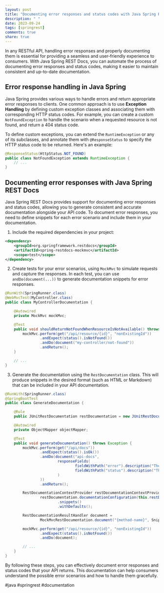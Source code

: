 ```yaml
---
layout: post
title: "Documenting error responses and status codes with Java Spring REST Docs"
description: " "
date: 2023-09-24
tags: [springrest]
comments: true
share: true
---
```


In any RESTful API, handling error responses and properly documenting them is essential for providing a seamless and user-friendly experience to consumers. With Java Spring REST Docs, you can automate the process of documenting error responses and status codes, making it easier to maintain consistent and up-to-date documentation.

## Error response handling in Java Spring

Java Spring provides various ways to handle errors and return appropriate error responses to clients. One common approach is to use **Exception Handling** by defining custom exception classes and associating them with corresponding HTTP status codes. For example, you can create a custom `NotFoundException` to handle the scenario when a requested resource is not found, and return a 404 status code.

To define custom exceptions, you can extend the `RuntimeException` or any of its subclasses, and annotate them with `@ResponseStatus` to specify the HTTP status code to be returned. Here's an example:

```java
@ResponseStatus(HttpStatus.NOT_FOUND)
public class NotFoundException extends RuntimeException {
    // ...
}
```

## Documenting error responses with Java Spring REST Docs

Java Spring REST Docs provides support for documenting error responses and status codes, allowing you to generate consistent and accurate documentation alongside your API code. To document error responses, you need to define snippets for each error scenario and include them in your documentation.

1. Include the required dependencies in your project:

```xml
<dependency>
    <groupId>org.springframework.restdocs</groupId>
    <artifactId>spring-restdocs-mockmvc</artifactId>
    <scope>test</scope>
</dependency>
```

2. Create tests for your error scenarios, using `MockMvc` to simulate requests and capture the responses. In each test, you can use `andDo(document(...))` to generate documentation snippets for error responses.

```java
@RunWith(SpringRunner.class)
@WebMvcTest(MyController.class)
public class MyControllerDocumentation {

    @Autowired
    private MockMvc mockMvc;

    @Test
    public void shouldReturnNotFoundWhenResourceIsNotAvailable() throws Exception {
        mockMvc.perform(get("/api/resource/{id}", "nonExistingId"))
                .andExpect(status().isNotFound())
                .andDo(document("my-controller/not-found"))
                .andReturn();
    }

    // ...
}
```

3. Generate the documentation using the `RestDocumentation` class. This will produce snippets in the desired format (such as HTML or Markdown) that can be included in your API documentation.

```java
@RunWith(SpringRunner.class)
@SpringBootTest
public class GenerateDocumentation {

    @Rule
    public JUnitRestDocumentation restDocumentation = new JUnitRestDocumentation();

    @Autowired
    private ObjectMapper objectMapper;

    @Test
    public void generateDocumentation() throws Exception {
        mockMvc.perform(get("/api/docs"))
                .andExpect(status().isOk())
                .andDo(document("api-docs",
                        responseFields(
                                fieldWithPath("error").description("The error message"),
                                fieldWithPath("status").description("The HTTP status code")
                        )
                ))
                .andReturn();

        RestDocumentationContextProvider restDocumentationContextProvider =
                restDocumentation.documentationConfiguration(this.restDocumentation)
                        .snippets()
                        .withDefaults();

        RestDocumentationResultHandler document =
                MockMvcRestDocumentation.document("{method-name}", Snippets.errorResponse(), restDocumentationContextProvider);

        mockMvc.perform(get("/api/resource/{id}", "nonExistingId"))
                .andExpect(status().isNotFound())
                .andDo(document);

        // ...
    }
}
```

By following these steps, you can effectively document error responses and status codes that your API returns. This documentation can help consumers understand the possible error scenarios and how to handle them gracefully.

#java #springrest #documentation